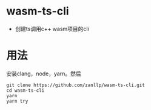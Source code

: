 # wasm-ts-cli
* 创建ts调用c++ wasm项目的cli
# 用法 
安装clang，node，yarn。然后
```
git clone https://github.com/zanllp/wasm-ts-cli.git
cd wasm-ts-cli
yarn
yarn try 
```